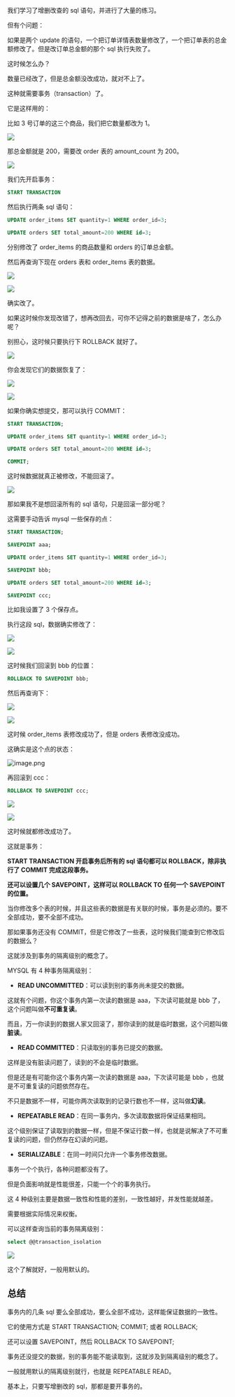 我们学习了增删改查的 sql 语句，并进行了大量的练习。

但有个问题：

如果是两个 update 的语句，一个把订单详情表数量修改了，一个把订单表的总金额修改了。但是改订单总金额的那个 sql 执行失败了。

这时候怎么办？

数量已经改了，但是总金额没改成功，就对不上了。

这种就需要事务（transaction）了。

它是这样用的：

比如 3 号订单的这三个商品，我们把它数量都改为 1。

![](https://p1-juejin.byteimg.com/tos-cn-i-k3u1fbpfcp/4e5885c3c6204ad7be3074d56959a396~tplv-k3u1fbpfcp-watermark.image?)

那总金额就是 200，需要改 order 表的 amount\_count 为 200。

![](https://p3-juejin.byteimg.com/tos-cn-i-k3u1fbpfcp/e3f96bada39043db80e6403244fb8517~tplv-k3u1fbpfcp-watermark.image?)

我们先开启事务：

```sql
START TRANSACTION
```

然后执行两条 sql 语句：

```sql
UPDATE order_items SET quantity=1 WHERE order_id=3;

UPDATE orders SET total_amount=200 WHERE id=3;
```

分别修改了 order\_items 的商品数量和 orders 的订单总金额。

然后再查询下现在 orders 表和 order\_items 表的数据。

![](https://p6-juejin.byteimg.com/tos-cn-i-k3u1fbpfcp/f8af0e19c621496e8716415091d7bc03~tplv-k3u1fbpfcp-watermark.image?)

![](https://p6-juejin.byteimg.com/tos-cn-i-k3u1fbpfcp/696b943b02ee4dd4bb06844f520e2f86~tplv-k3u1fbpfcp-watermark.image?)

确实改了。

如果这时候你发现改错了，想再改回去，可你不记得之前的数据是啥了，怎么办呢？

别担心，这时候只要执行下 ROLLBACK 就好了。

![](https://p9-juejin.byteimg.com/tos-cn-i-k3u1fbpfcp/5a3b0375015d4c3e9953b3e22007b5e9~tplv-k3u1fbpfcp-watermark.image?)

你会发现它们的数据恢复了：

![](https://p3-juejin.byteimg.com/tos-cn-i-k3u1fbpfcp/cdfc9cdd127d49a6a08c5c96fc7a105d~tplv-k3u1fbpfcp-watermark.image?)

![](https://p6-juejin.byteimg.com/tos-cn-i-k3u1fbpfcp/e118f1008cea47a6a16e5e126442ae88~tplv-k3u1fbpfcp-watermark.image?)

如果你确实想提交，那可以执行 COMMIT：

```sql
START TRANSACTION;

UPDATE order_items SET quantity=1 WHERE order_id=3;

UPDATE orders SET total_amount=200 WHERE id=3;

COMMIT;
```

这时候数据就真正被修改，不能回滚了。

![](https://p6-juejin.byteimg.com/tos-cn-i-k3u1fbpfcp/5dcbd8db05d841558b94878df722d250~tplv-k3u1fbpfcp-watermark.image?)

那如果我不是想回滚所有的 sql 语句，只是回滚一部分呢？

这需要手动告诉 mysql 一些保存的点：

```sql
START TRANSACTION;

SAVEPOINT aaa;

UPDATE order_items SET quantity=1 WHERE order_id=3;

SAVEPOINT bbb;

UPDATE orders SET total_amount=200 WHERE id=3;

SAVEPOINT ccc;

```

比如我设置了 3 个保存点。

执行这段 sql，数据确实修改了：

![](https://p3-juejin.byteimg.com/tos-cn-i-k3u1fbpfcp/daa1f65396244e10b9c42d8bd0d9d956~tplv-k3u1fbpfcp-watermark.image?)

![](https://p1-juejin.byteimg.com/tos-cn-i-k3u1fbpfcp/98f1bc6bfe7c4fdd94711a65cb5f853e~tplv-k3u1fbpfcp-watermark.image?)

这时候我们回滚到 bbb 的位置：

```sql
ROLLBACK TO SAVEPOINT bbb;
```

然后再查询下：

![](https://p9-juejin.byteimg.com/tos-cn-i-k3u1fbpfcp/409590407c3a4531a554cccb8c90b17a~tplv-k3u1fbpfcp-watermark.image?)

![](https://p9-juejin.byteimg.com/tos-cn-i-k3u1fbpfcp/6cd3d76b94e74effae007b0affb8a25c~tplv-k3u1fbpfcp-watermark.image?)

这时候 order\_items 表修改成功了，但是 orders 表修改没成功。

这确实是这个点的状态：

![image.png](https://p9-juejin.byteimg.com/tos-cn-i-k3u1fbpfcp/3624c6256ba64b88a3a6c28cb0d5ff3d~tplv-k3u1fbpfcp-watermark.image?)

再回滚到 ccc：

```sql
ROLLBACK TO SAVEPOINT ccc;
```

![](https://p6-juejin.byteimg.com/tos-cn-i-k3u1fbpfcp/b513594165d74aaaa8265482781c3acb~tplv-k3u1fbpfcp-watermark.image?)

![](https://p3-juejin.byteimg.com/tos-cn-i-k3u1fbpfcp/04b52bfed97540308b3fac02ce561afa~tplv-k3u1fbpfcp-watermark.image?)

这时候就都修改成功了。

这就是事务：

**START TRANSACTION 开启事务后所有的 sql 语句都可以 ROLLBACK，除非执行了 COMMIT 完成这段事务。**

**还可以设置几个 SAVEPOINT，这样可以 ROLLBACK TO 任何一个 SAVEPOINT 的位置。**

当你修改多个表的时候，并且这些表的数据是有关联的时候，事务是必须的。要不全部成功，要不全部不成功。

那如果事务还没有 COMMIT，但是它修改了一些表，这时候我们能查到它修改后的数据么？

这就涉及到事务的隔离级别的概念了。

MYSQL 有 4 种事务隔离级别：

*   **READ UNCOMMITTED**：可以读到别的事务尚未提交的数据。

这就有个问题，你这个事务内第一次读的数据是 aaa，下次读可能就是 bbb 了，这个问题叫做**不可重复读**。

而且，万一你读到的数据人家又回滚了，那你读到的就是临时数据，这个问题叫做**脏读**。

*   **READ COMMITTED**：只读取别的事务已提交的数据。

这样是没有脏读问题了，读到的不会是临时数据。

但是还是有可能你这个事务内第一次读的数据是 aaa，下次读可能是 bbb ，也就是不可重复读的问题依然存在。

不只是数据不一样，可能你两次读取到的记录行数也不一样，这叫做**幻读**。

*   **REPEATABLE READ**：在同一事务内，多次读取数据将保证结果相同。

这个级别保证了读取到的数据一样，但是不保证行数一样，也就是说解决了不可重复读的问题，但仍然存在幻读的问题。

*   **SERIALIZABLE**：在同一时间只允许一个事务修改数据。

事务一个个执行，各种问题都没有了。

但是负面影响就是性能很差，只能一个个的事务执行。

这 4 种级别主要是数据一致性和性能的差别，一致性越好，并发性能就越差。

需要根据实际情况来权衡。

可以这样查询当前的事务隔离级别：

```sql
select @@transaction_isolation
```
![](https://p3-juejin.byteimg.com/tos-cn-i-k3u1fbpfcp/c7baa2d25c6a4ddc963c9f54390bdfad~tplv-k3u1fbpfcp-watermark.image?)

这个了解就好，一般用默认的。

## 总结

事务内的几条 sql 要么全部成功，要么全部不成功，这样能保证数据的一致性。

它的使用方式是 START TRANSACTION; COMMIT; 或者 ROLLBACK;

还可以设置 SAVEPOINT，然后 ROLLBACK TO SAVEPOINT;

事务还没提交的数据，别的事务能不能读取到，这就涉及到隔离级别的概念了。

一般就用默认的隔离级别就行，也就是 REPEATABLE READ。

基本上，只要写增删改的 sql，那都是要开事务的。
